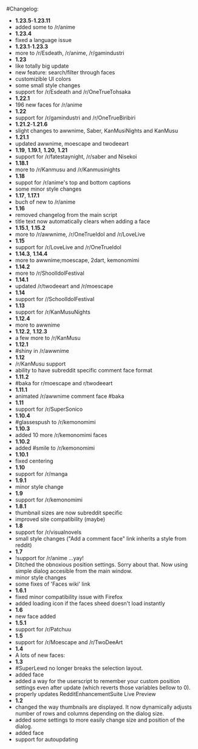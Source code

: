 #Changelog:
- **1.23.5**-**1.23.11**
 - added some to /r/anime
- **1.23.4**
 - fixed a language issue
- **1.23.1**-**1.23.3**
 - more to /r/Esdeath, /r/anime, /r/gamindustri
- **1.23**
 - like totally big update
 - new feature: search/filter through faces
 - customizible UI colors
 - some small style changes
 - support for /r/Esdeath and /r/OneTrueTohsaka
- **1.22.1**
 - 196 new faces for /r/anime
- **1.22**
 - support for /r/gamindustri and /r/OneTrueBiribiri
- **1.21.2**-**1.21.6**
 - slight changes to awwnime, Saber, KanMusiNights and KanMusu
- **1.21.1**
 - updated awwnime, moescape and twodeeart
- **1.19**, **1.19.1**, **1.20**, **1.21**
 - support for /r/fatestaynight, /r/saber and Nisekoi
- **1.18.1**
 - more to /r/Kanmusu and /r/Kanmusinights
- **1.18**
 - suppot for /r/anime's top and bottom captions
 - some minor style changes
- **1.17**, **1.17.1**
 - buch of new to /r/anime
- **1.16**
 - removed changelog from the main script
 - title text now automatically clears when adding a face
- **1.15.1**, **1.15.2**
 - more to /r/awwnime, /r/OneTrueIdol and /r/LoveLive
- **1.15**
 - support for /r/LoveLive and /r/OneTrueIdol
- **1.14.3**, **1.14.4**
 - more to awwnime;moescape, 2dart, kemonomimi
- **1.14.2**
 - more to /r/ShoolIdolFestival
- **1.14.1**
 - updated /r/twodeeart and /r/moescape
- **1.14**
 - support for //SchoolIdolFestival
- **1.13**
 - support for /r/KanMusuNights
- **1.12.4**
 - more to awwnime
- **1.12.2**, **1.12.3**
 - a few more to /r/KanMusu
- **1.12.1**
 - #shiny in /r/awwnime
- **1.12**
 - /r/KanMusu support
 - ability to have subreddit specific comment face format 
- **1.11.2**
 - #baka for r/moescape and r/twodeeart
- **1.11.1**
 - animated /r/awwnime comment face #baka
- **1.11**
 - support for /r/SuperSonico
- **1.10.4**
 - #glassespush to /r/kemonomimi
- **1.10.3**
 - added 10 more /r/kemonomimi faces
- **1.10.2**
 - added #smile to /r/kemonomimi
- **1.10.1**
 - fixed centering
- **1.10**
 - support for /r/manga
- **1.9.1**
 - minor style change
- **1.9**
 - support for /r/kemonomimi
- **1.8.1**
 - thumbnail sizes are now subreddit specific
 - improved site compatibility (maybe)
- **1.8**
 - support for /r/visualnovels
 - small style changes ("Add a comment face" link inherits a style from reddit)
- **1.7**
 - !support for /r/anime ...yay!
 - Ditched the obnoxious position settings. Sorry about that. Now using simple dialog accesible from the main window.
 - minor style changes
 - some fixes of 'Faces wiki' link
- **1.6.1**
 - fixed minor compatibility issue with Firefox
 - added loading icon if the faces sheed doesn't load instantly
- **1.6**
 - new face [](#uguu) added
- **1.5.1**
 - support for /r/Patchuu
- **1.5**
 - support for /r/Moescape and /r/TwoDeeArt
- **1.4**
 - A lots of new faces: [](#RARR) [](#blushing) [](#headpat) [](#heyyou) [](#hug) [](#kyaa) [](#omnom) [](#peek) [](#sigh) [](#trynottopurr)
- **1.3**
 - #SuperLewd no longer breaks the selection layout.
 - added [](#SuperLewd) face
 - added a way for the userscript to remember your custom position settings even after update (which reverts those variables bellow to 0).
 - properly updates RedditEnhancementSuite Live Preview
- **1.2**
 - changed the way thumbnails are displayed. It now dynamically adjusts number of rows and columns depending on the dialog size.
 - added some settings to more easily change size and position of the dialog.
 - added [](#pout) face
 - support for autoupdating

